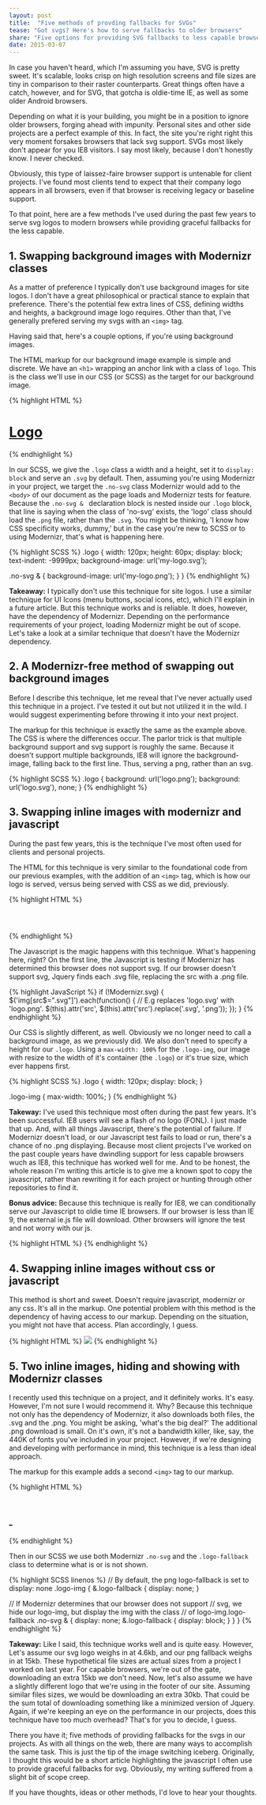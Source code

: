 ```yaml
---
layout: post
title:  "Five methods of provding fallbacks for SVGs"
tease: "Got svgs? Here's how to serve fallbacks to older browsers"
share: "Five options for providing SVG fallbacks to less capable browsers like IE8."
date: 2015-03-07
---
```



In case you haven't heard, which I'm assuming you have, SVG is pretty sweet. It's scalable, looks crisp on high resolution screens and file sizes are tiny in comparison to their raster counterparts. Great things often have a catch, however, and for SVG, that gotcha is oldie-time IE, as well as some older Android browsers.

Depending on what it is your building, you might be in a position to ignore older browsers, forging ahead with impunity. Personal sites and other side projects are a perfect example of this. In fact, the site you're right right this very moment forsakes browsers that lack svg support. SVGs most likely don't appear for you IE8 visitors. I say most likely, because I don't honestly know. I never checked.

Obviously, this type of laissez-faire browser support is untenable for client projects. I've found most clients tend to expect that their company logo appears in all browsers, even if that browser is receiving legacy or baseline support.

To that point, here are a few methods I've used during the past few years to serve svg logos to modern browsers while providing graceful fallbacks for the less capable.

## 1. Swapping background images with Modernizr classes

As a matter of preference I typically don't use background images for site logos. I don't have a great philosophical or practical stance to explain that preference. There's the potential few extra lines of CSS, defining widths and heights, a background image logo requires. Other than that, I've generally prefered serving my svgs with an `<img>` tag.

Having said that, here's a couple options, if you're using background images.

The HTML markup for our background image example is simple and discrete. We have an `<h1>` wrapping an anchor link with a class of `logo`. This is the class we'll use in our CSS (or SCSS) as the target for our background image.

<div class="code-block" data-code="HTML">
{% highlight HTML %}
<h1 class="logo-mod">
  <a class="logo" href="/">Logo</a>
</h1>  <!-- /logo -->
{% endhighlight %}
</div>

In our SCSS, we give the `.logo` class a width and a height, set it to `display: block` and serve an `.svg` by default. Then, assuming you're using Modernizr in your project, we target the `.no-svg` class Modernizr would add to the `<body>` of our document as the page loads and Modernizr tests for feature. Because the `.no-svg & ` declaration block is nested inside our `.logo` block, that line is saying when the class of 'no-svg' exists, the 'logo' class should load the `.png` file, rather than the `.svg`. You might be thinking, 'I know how CSS specificity works, dummy,' but in the case you're new to SCSS or to using Modernizr, that's what is happening here.

<div class="code-block" data-code="SCSS">
{% highlight SCSS %}
.logo {
  width: 120px;
  height: 60px;
  display: block;
  text-indent: -9999px;
  background-image: url('my-logo.svg');

  .no-svg & {
    background-image: url('my-logo.png');
  }
}
{% endhighlight %}
</div>

**Takeaway:** I typically don't use this technique for site logos. I use a similar technique for UI Icons (menu buttons, social icons, etc), which I'll explain in a future article. But this technique works and is reliable. It does, however, have the dependency of Modernizr. Depending on the performance requirements of your project, loading Modernizr might be out of scope. Let's take a look at a similar technique that doesn't have the Modernizr dependency.

## 2. A Modernizr-free method of swapping out background images

Before I describe this technique, let me reveal that I've never actually used this technique in a project. I've tested it out but not utilized it in the wild. I would suggest experimenting before throwing it into your next project.

The markup for this technique is exactly the same as the example above. The CSS is where the differences occur. The parlor trick is that multiple background support and svg support is roughly the same. Because it doesn't support multiple backgrounds, IE8 will ignore the background-image, falling back to the first line. Thus, serving a png, rather than an svg.

<div class="code-block" data-code="SCSS">
{% highlight SCSS %}
.logo {
    background: url('logo.png');
    background: url('logo.svg'), none;
}
{% endhighlight %}
</div>

## 3. Swapping inline images with modernizr and javascript

During the past few years, this is the technique I've most often used for clients and personal projects.

The HTML for this technique is very similar to the foundational code from our previous examples, with the addition of an `<img>` tag, which is how our logo is served, versus being served with CSS as we did, previously.

<div class="code-block" data-code="HTML">
{% highlight HTML %}
<h1 class="logo-mod">
  <a class="logo" href="/">
    <img class="logo-img" src="logo.svg" alt="" />
  </a>
</h1>  <!-- /logo -->
{% endhighlight %}
</div>

The Javascript is the magic happens with this technique. What's happening here, right? On the first line, the Javascript is testing if Modernizr has determined this browser does not support svg. If our browser doesn't support svg, Jquery finds each .svg file, replacing the src with a .png file.

<div class="code-block" data-code="Javascript">
{% highlight JavaScript %}
if (!Modernizr.svg) {
  $('img[src$=".svg"]').each(function() {
    // E.g replaces 'logo.svg' with 'logo.png'.
    $(this).attr('src', $(this).attr('src').replace('.svg', '.png'));
  });
}
{% endhighlight %}
</div>

Our CSS is slightly different, as well. Obviously we no longer need to call a background image, as we previously did. We also don't need to specify a height for our `.logo`. Using a `max-width: 100%` for the `.logo-img`, our image with resize to the width of it's container (the `.logo`) or it's true size, which ever happens first.

<div class="code-block" data-code="SCSS">
{% highlight SCSS %}
.logo {
  width: 120px;
  display: block;
}

.logo-img {
  max-width: 100%;
}
{% endhighlight %}
</div>

**Takeway:** I've used this technique most often during the past few years. It's been successful. IE8 users will see a flash of no logo (FONL). I just made that up. And, with all things Javascript, there's the potential of failure. If Modernizr doesn't load, or our Javascript test fails to load or run, there's a chance of no .png displaying. Because most client projects I've worked on the past couple years have dwindling support for less capable browsers wuch as IE8, this technique has worked well for me. And to be honest, the whole reason I'm writing this article is to give me a known spot to copy the javascript, rather than rewriting it for each project or hunting through other repositories to find it.

**Bonus advice:** Because this technique is really for IE8, we can conditionally serve our Javascript to oldie time IE browsers. If our browser is less than IE 9, the external ie.js file will download. Other browsers will ignore the test and not worry with our js.

<div class="code-block" data-code="HTML">
{% highlight HTML %}
<!--[if lt IE 9]>
  <script src="ie.js" type="text/javascript"></script>
<![endif]-->
{% endhighlight %}
</div>

## 4. Swapping inline images without css or javascript

This method is short and sweet. Doesn't require javascript, modernizr or any css. It's all in the markup. One potential problem with this method is the dependency of having access to our markup. Depending on the situation, you might not have that access. Plan accordingly, I guess.

<div class="code-block" data-code="HTML">
{% highlight HTML %}
<img src="logo.svg" onerror="this.src='logo.png'; this.onerror=null;">
{% endhighlight %}
</div>

## 5. Two inline images, hiding and showing with Modernizr classes

I recently used this technique on a project, and it definitely works. It's easy. However, I'm not sure I would recommend it. Why? Because this technique not only has the dependency of Modernizr, it also downloads both files, the .svg and the .png. You might be asking, 'what's the big deal?' The additional .png download is small. On it's own, it's not a bandwidth killer, like, say, the 440K of fonts you've included in your project. However, if we're designing and developing with performance in mind, this technique is a less than ideal approach.

The markup for this example adds a second `<img>` tag to our markup.

<div class="code-block" data-code="HTML">
{% highlight HTML %}
<h1 class="logo-mod">
  <a class="logo" href="/">
    <img class="nav-logo-img" src="logo.svg" alt="">
    <img class="nav-logo-img logo-fallback" src="logo.png" alt="">
  </a>
</h1>  <!-- /logo -->
{% endhighlight %}
</div>

Then in our SCSS we use both Modernizr `.no-svg` and the `.logo-fallback` class to determine what is or is not shown.

<div class="code-block" data-code="SCSS">
{% highlight SCSS linenos %}
// By default, the png logo-fallback is set to display: none
.logo-img {
  &.logo-fallback {
    display: none;
  }

  // If Modernizr determines that our browser does not support
  // svg, we hide our logo-img, but display the img with the class
  // of logo-img.logo-fallback
  .no-svg & {
    display: none;
    &.logo-fallback {
      display: block;
    }
  }
}
{% endhighlight %}
</div>

**Takeway:** Like I said, this technique works well and is quite easy. However, Let's assume our svg logo weighs in at 4.6kb, and our png fallback weighs in at 15kb. These hypothetical file sizes are actual sizes from a project I worked on last year. For capable browsers, we're out of the gate, downloading an extra 15kb we don't need. Now, let's also assume we have a slightly different logo that we're using in the footer of our site. Assuming similar files sizes, we would be downloading an extra 30kb. That could be the sum total of downloading something like a minimized version of Jquery. Again, if we're keeping an eye on the performance in our projects, does this technique have too much overhead? That's for you to decide, I guess.

There you have it; five methods of providing fallbacks for the svgs in our projects. As with all things on the web, there are many ways to accomplish the same task. This is just the tip of the image switching iceberg. Originally, I thought this would be a short article highlighting the javascript I often use to provide graceful fallbacks for svg. Obviously, my writing suffered from a slight bit of scope creep.

If you have thoughts, ideas or other methods, I'd love to hear your thoughts.
